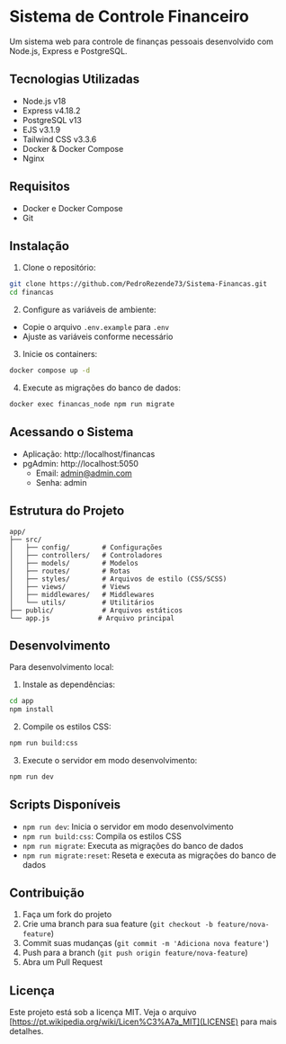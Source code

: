 # Sistema de Controle Financeiro

Um sistema web para controle de finanças pessoais desenvolvido com Node.js, Express e PostgreSQL.

## Tecnologias Utilizadas

- Node.js v18
- Express v4.18.2
- PostgreSQL v13
- EJS v3.1.9
- Tailwind CSS v3.3.6
- Docker & Docker Compose
- Nginx

## Requisitos

- Docker e Docker Compose
- Git

## Instalação

1. Clone o repositório:
```bash
git clone https://github.com/PedroRezende73/Sistema-Financas.git
cd financas
```

2. Configure as variáveis de ambiente:
- Copie o arquivo `.env.example` para `.env`
- Ajuste as variáveis conforme necessário

3. Inicie os containers:
```bash
docker compose up -d
```

4. Execute as migrações do banco de dados:
```bash
docker exec financas_node npm run migrate
```

## Acessando o Sistema

- Aplicação: http://localhost/financas
- pgAdmin: http://localhost:5050
  - Email: admin@admin.com
  - Senha: admin

## Estrutura do Projeto

```
app/
├── src/
│   ├── config/        # Configurações
│   ├── controllers/   # Controladores
│   ├── models/        # Modelos
│   ├── routes/        # Rotas
│   ├── styles/        # Arquivos de estilo (CSS/SCSS)
│   ├── views/         # Views
│   ├── middlewares/   # Middlewares
│   └── utils/         # Utilitários
├── public/            # Arquivos estáticos
└── app.js            # Arquivo principal
```


## Desenvolvimento

Para desenvolvimento local:

1. Instale as dependências:
```bash
cd app
npm install
```

2. Compile os estilos CSS:
```bash
npm run build:css
```

3. Execute o servidor em modo desenvolvimento:
```bash
npm run dev
```

## Scripts Disponíveis

- `npm run dev`: Inicia o servidor em modo desenvolvimento
- `npm run build:css`: Compila os estilos CSS
- `npm run migrate`: Executa as migrações do banco de dados
- `npm run migrate:reset`: Reseta e executa as migrações do banco de dados

## Contribuição

1. Faça um fork do projeto
2. Crie uma branch para sua feature (`git checkout -b feature/nova-feature`)
3. Commit suas mudanças (`git commit -m 'Adiciona nova feature'`)
4. Push para a branch (`git push origin feature/nova-feature`)
5. Abra um Pull Request

## Licença

Este projeto está sob a licença MIT. Veja o arquivo [https://pt.wikipedia.org/wiki/Licen%C3%A7a_MIT](LICENSE) para mais detalhes. 
